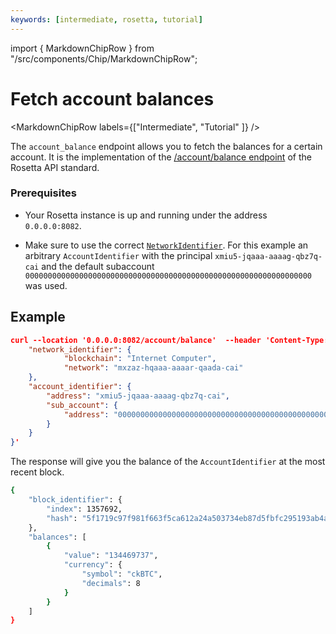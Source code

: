 ```yaml
---
keywords: [intermediate, rosetta, tutorial]
---
```


import { MarkdownChipRow } from "/src/components/Chip/MarkdownChipRow";

# Fetch account balances

<MarkdownChipRow labels={["Intermediate", "Tutorial" ]} />

The `account_balance` endpoint allows you to fetch the balances for a certain account. It is the implementation of the [/account/balance endpoint](https://www.rosetta-api.org/docs/AccountApi.html#accountbalance) of the Rosetta API standard. 

### Prerequisites

- Your Rosetta instance is up and running under the address `0.0.0.0:8082`.

- Make sure to use the correct [`NetworkIdentifier`](/docs/developer-docs/defi/rosetta/icrc_rosetta/data_api/network.md). For this example an arbitrary `AccountIdentifier` with the principal `xmiu5-jqaaa-aaaag-qbz7q-cai` and the default subaccount `0000000000000000000000000000000000000000000000000000000000000000` was used. 

## Example
```json
curl --location '0.0.0.0:8082/account/balance'  --header 'Content-Type: application/json' --data '{
    "network_identifier": {
            "blockchain": "Internet Computer",
            "network": "mxzaz-hqaaa-aaaar-qaada-cai"
    },
    "account_identifier": {
        "address": "xmiu5-jqaaa-aaaag-qbz7q-cai",
        "sub_account": {
            "address": "0000000000000000000000000000000000000000000000000000000000000000"
        }
    }
}'
```

The response will give you the balance of the `AccountIdentifier` at the most recent block.

```bash
{
    "block_identifier": {
        "index": 1357692,
        "hash": "5f1719c97f981f663f5ca612a24a503734eb87d5fbfc295193ab4a29ae139f3f"
    },
    "balances": [
        {
            "value": "134469737",
            "currency": {
                "symbol": "ckBTC",
                "decimals": 8
            }
        }
    ]
}
```